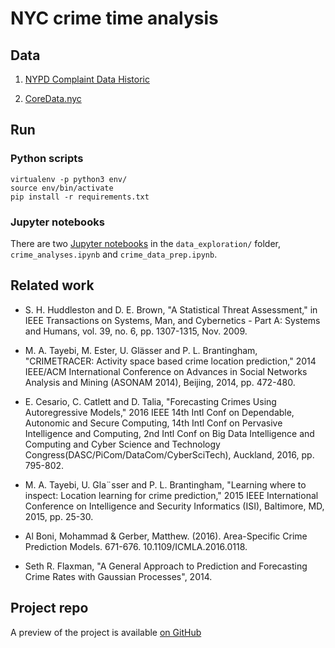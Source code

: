 # NYC crime time analysis

## Data

1. [NYPD Complaint Data Historic](https://data.cityofnewyork.us/Public-Safety/NYPD-Complaint-Data-Historic/qgea-i56i)

2. [CoreData.nyc](http://app.coredata.nyc/)

## Run

### Python scripts

```
virtualenv -p python3 env/
source env/bin/activate
pip install -r requirements.txt
```

### Jupyter notebooks

There are two [Jupyter notebooks](http://jupyter.readthedocs.io/en/latest/running.html) in the `data_exploration/` folder, `crime_analyses.ipynb` and `crime_data_prep.ipynb`.

## Related work

- S. H. Huddleston and D. E. Brown, "A Statistical Threat Assessment," in IEEE Transactions on Systems, Man, and Cybernetics - Part A: Systems and Humans, vol. 39, no. 6, pp. 1307-1315, Nov. 2009.

- M. A. Tayebi, M. Ester, U. Glässer and P. L. Brantingham, "CRIMETRACER: Activity space based crime location prediction," 2014 IEEE/ACM International Conference on Advances in Social Networks Analysis and Mining (ASONAM 2014), Beijing, 2014, pp. 472-480.

- E. Cesario, C. Catlett and D. Talia, "Forecasting Crimes Using Autoregressive Models," 2016 IEEE 14th Intl Conf on Dependable, Autonomic and Secure Computing, 14th Intl Conf on Pervasive Intelligence and Computing, 2nd Intl Conf on Big Data Intelligence and Computing and Cyber Science and Technology Congress(DASC/PiCom/DataCom/CyberSciTech), Auckland, 2016, pp. 795-802.

- M. A. Tayebi, U. Gla¨sser and P. L. Brantingham, "Learning where to inspect: Location learning for crime prediction," 2015 IEEE International Conference on Intelligence and Security Informatics (ISI), Baltimore, MD, 2015, pp. 25-30.

- Al Boni, Mohammad & Gerber, Matthew. (2016). Area-Specific Crime Prediction Models. 671-676. 10.1109/ICMLA.2016.0118.

- Seth R. Flaxman, "A General Approach to Prediction and Forecasting Crime Rates with Gaussian
Processes", 2014.

## Project repo

A preview of the project is available [on GitHub](https://github.com/melanietosik/nyc_crime_time_analysis)

